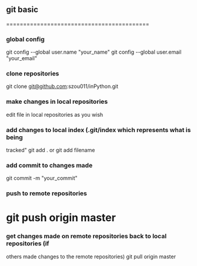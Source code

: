 ## git basic

==========================================
### global config
git config --global user.name "your_name"
git config --global user.email "your_email"

### clone repositories
git clone git@github.com:szou011/inPython.git

### make changes in local repositories
edit file in local repositories as you wish

### add changes to local index (.git/index which represents what is being
tracked"
git add .
or
git add filename

### add commit to changes made
git commit -m "your_commit"

### push to remote repositories
git push origin master
==========================================
### get changes made on remote repositories back to local repositories (if
others made changes to the remote repositories)
git pull origin master
